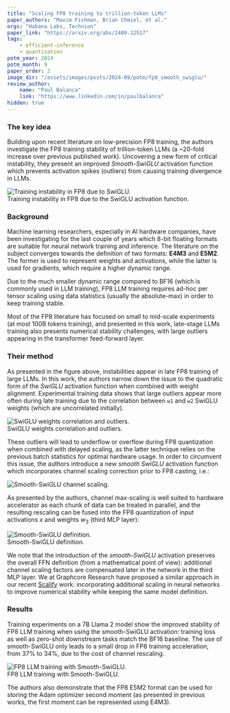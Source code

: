 ```yaml
---
title: "Scaling FP8 training to trillion-token LLMs"
paper_authors: "Maxim Fishman, Brian Chmiel, et al."
orgs: "Habana Labs, Technion"
paper_link: "https://arxiv.org/abs/2409.12517"
tags:
    - efficient-inference
    - quantisation
potm_year: 2024
potm_month: 9
paper_order: 2
image_dir: "/assets/images/posts/2024-09/potm/fp8_smooth_swiglu/"
review_author:
    name: "Paul Balanca"
    link: "https://www.linkedin.com/in/paulbalanca"
hidden: true
---
```



### The key idea

Building upon recent literature on low-precision FP8 training, the authors investigate the FP8 training
stability of trillion-token LLMs (a ~20-fold increase over previous published work). Uncovering a new form of
critical instability, they present an improved *Smooth-SwiGLU* activation function which prevents activation
spikes (outliers) from causing training divergence in LLMs.


<img src="{{ page.image_dir | append: 'fp8-training-instable.png' | relative_url }}" class="constrained_img" alt="Training instability in FP8 due to SwiGLU.">
<figcaption>Training instability in FP8 due to the SwiGLU activation function.</figcaption>


### Background

Machine learning researchers, especially in AI hardware companies, have been investigating for the last couple of years which
8-bit floating formats are suitable for neural network training and inference. The literature on the subject converges towards
the definition of two formats: **E4M3** and **E5M2**. The former is used to represent weights and activations, while the latter
is used for gradients, which require a higher dynamic range.

Due to the much smaller dynamic range compared to BF16 (which is commonly used in LLM training), FP8 LLM training requires ad-hoc
per tensor scaling using data statistics (usually the absolute-max) in order to keep training stable.

Most of the FP8 literature has focused on small to mid-scale experiments (at most 100B tokens training), and presented in this work,
late-stage LLMs training also presents numerical stability challenges, with large outliers appearing in the transformer feed-forward layer.

### Their method

As presented in the figure above, instabilities appear in late FP8 training of large LLMs. In this work, the authors narrow down the issue
to the quadratic form of the *SwiGLU* activation function when combined with weight alignment. Experimental training data shows that
large outliers appear more often during late training due to the correlation between `w1` and `w2` SwiGLU weights (which are uncorrelated initially).

<img src="{{ page.image_dir | append: 'fp8-swiglu-hist.png' | relative_url }}" class="constrained_img_large" alt="SwiGLU weights correlation and outliers.">
<figcaption>SwiGLU weights correlation and outliers.</figcaption>

These outliers will lead to underflow or overflow during FP8 quantization when combined with delayed scaling, as the latter technique relies on
the previous batch statistics for optimal hardware usage. In order to circumvent this issue, the authors introduce a new *smooth SwiGLU* activation
function which incorporates channel scaling correction prior to FP8 casting, i.e.:

<img src="{{ page.image_dir | append: 'fp8-smooth-swiglu.png' | relative_url }}" class="constrained_img_large" alt="Smooth-SwiGLU channel scaling.">

As presented by the authors, channel max-scaling is well suited to hardware accelerator as each chunk of data can be treated in parallel, and the resulting
rescaling can be fused into the FP8 quantization of input activations $x$ and weights $w_3$ (third MLP layer):

<img src="{{ page.image_dir | append: 'fp8-smooth-swiglu2.png' | relative_url }}" alt="Smooth-SwiGLU definition.">
<figcaption>Smooth-SwiGLU definition.</figcaption>

We note that the introduction of the *smooth-SwiGLU* activation preserves the overall FFN definition (from a mathematical point of view): additional channel scaling factors are compensated later in the network in the third MLP layer. We at Graphcore Research have proposed a similar approach in our recent [Scalify](https://github.com/graphcore-research/jax-scalify/) work: incorporating additional scaling in neural networks to improve numerical stability while keeping the same model definition.

### Results

Training experiments on a 7B Llama 2 model show the improved stability of FP8 LLM training when using the smooth-SwiGLU activation: training loss as well as zero-shot downstream tasks match the BF16 baseline. The use of smooth-SwiGLU only leads to a small drop in FP8 training acceleration, from 37% to 34%, due to the cost of channel rescaling.

<img src="{{ page.image_dir | append: 'fp8-smooth-swiglu-training.png' | relative_url }}" class="constrained_img" alt="FP8 LLM training with Smooth-SwiGLU.">
<figcaption>FP8 LLM training with Smooth-SwiGLU.</figcaption>

The authors also demonstrate that the FP8 E5M2 format can be used for storing the Adam optimizer second moment (as presented in previous works, the first moment can be represented using E4M3).
